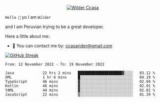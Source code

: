 <p align="center">
  <a href="https://github.com/Call4han"><img src="https://images2.alphacoders.com/505/505544.jpg" alt="Wilder Ccasa" /></a>
</p>


`Hello 👋`
yo I am `Wilder`

and I am Peruvian trying to be a great developer.






Here a little about me:
- 📝 You can contact me by: ccasarider@gmail.com


[![GitHub Streak](http://github-readme-streak-stats.herokuapp.com?user=Callahan&theme=dark&date_format=j%2Fn%5B%2FY%5D&background=201E1E&border=867815&stroke=E0E0E0&ring=268586&fire=DD401D&currStreakNum=ADDD8E&sideNums=76CBD5AA&currStreakLabel=6DBADD&sideLabels=6DBADD&dates=D0D0D0)](https://git.io/streak-stats)
<!--START_SECTION:waka-->

```text
From: 12 November 2022 - To: 19 November 2022

Java             22 hrs 2 mins   ████████████████████▓░░░░   83.12 %
XML              1 hr 6 mins     █░░░░░░░░░░░░░░░░░░░░░░░░   04.19 %
TypeScript       46 mins         ▓░░░░░░░░░░░░░░░░░░░░░░░░   02.94 %
Kotlin           46 mins         ▓░░░░░░░░░░░░░░░░░░░░░░░░   02.91 %
YAML             44 mins         ▓░░░░░░░░░░░░░░░░░░░░░░░░   02.82 %
JavaScript       22 mins         ▒░░░░░░░░░░░░░░░░░░░░░░░░   01.39 %
```

<!--END_SECTION:waka-->








